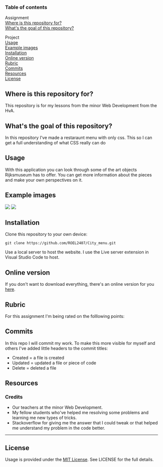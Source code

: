 ### Table of contents
Assignment<br />
[Where is this repository for?](https://github.com/ROEL2407/City_menu#where-is-this-repository-for)<br />
[What's the goal of this repository?](https://github.com/ROEL2407/City_menu#whats-the-goal-of-this-repository)

Project<br />
[Usage](https://github.com/ROEL2407/City_menu#usage)<br />
[Example images](https://github.com/ROEL2407/City_menu#example-images)<br />
[Installation](https://github.com/ROEL2407/City_menu#installation)<br />
[Online version](https://github.com/ROEL2407/City_menu#online-version)<br />
[Rubric](https://github.com/ROEL2407/City_menu#rubric)<br />
[Commits](https://github.com/ROEL2407/City_menu#commits)<br />
[Resources](https://github.com/ROEL2407/City_menu#resources)<br />
[License](https://github.com/ROEL2407/City_menu#license)

## Where is this repository for?
This repository is for my lessons from the minor Web Development from the HvA. 

## What's the goal of this repository?
In this repository I've made a restaraunt menu with only css. This so I can get a full understanding of what CSS really can do

## Usage
With this application you can look through some of the art objects Rijksmuseum has to offer. You can get more information about the pieces and make your own perspectives on it.

## Example images
<img src="https://github.com/ROEL2407/City_menu/blob/main/wiki_images/voorbeeld_overzicht.PNG">
<img src="https://github.com/ROEL2407/City_menu/blob/main/wiki_images/voorbeeld_detail.PNG">

## Installation
Clone this repository to your own device:
```console
git clone https://github.com/ROEL2407/City_menu.git
```

Use a local server to host the website. I use the Live server extension in Visual Studio Code to host.

## Online version
If you don't want to download everything, there's an online version for you [here](https://roel2407.github.io/City_menu/).

## Rubric
For this assignment I'm being rated on the folllowing points:

## Commits
In this repo I will commit my work. To make this more visible for myself and others I've added little headers to the commit titles:
* Created = a file is created
* Updated = updated a file or piece of code
* Delete = deleted a file

## Resources
### Credits
* Our teachers at the minor Web Development.
* My fellow students who've helped me resolving some problems and learning me new types of tricks.
* Stackoverflow for giving me the answer that I could tweak or that helped me understand my problem in the code better.  
<hr />

## License
Usage is provided under the [MIT License](https://github.com/ROEL2407/City_menu/blob/main/LICENSE). See LICENSE for the full details.
